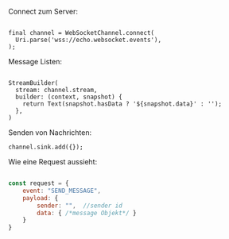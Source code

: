 Connect zum Server: 
```

final channel = WebSocketChannel.connect(
  Uri.parse('wss://echo.websocket.events'),
);

```

Message Listen:
```

StreamBuilder(
  stream: channel.stream,
  builder: (context, snapshot) {
    return Text(snapshot.hasData ? '${snapshot.data}' : '');
  },
)

```

Senden von Nachrichten:
```
channel.sink.add({});
```

Wie eine Request aussieht:
```javascript

const request = {
    event: "SEND_MESSAGE",
    payload: {
        sender: "",  //sender id
        data: { /*message Objekt*/ }
    }
}

```